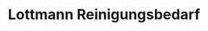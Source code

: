 ---
title: "Lottmann Reinigungsbedarf"
url: /paderborn/lottmann-reinigungsbedarf/
shop: Drogerie
---
